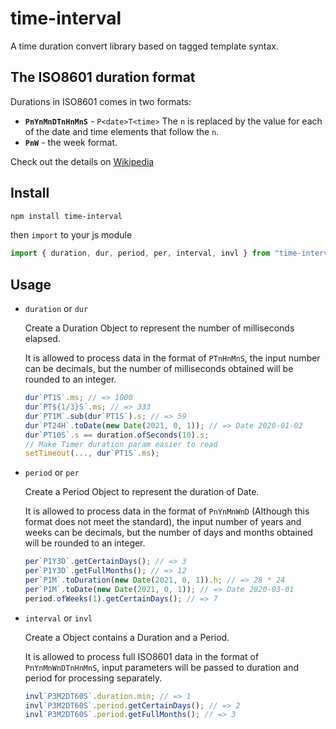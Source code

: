 # time-interval

A time duration convert library based on tagged template syntax.

## The ISO8601 duration format

Durations in ISO8601 comes in two formats:

* **`PnYnMnDTnHnMnS`**  - `P<date>T<time>`
  The `n` is replaced by the value for each of the date and time elements that follow the `n`.
* **`PnW`** - the week format.

Check out the details on [Wikipedia](https://en.wikipedia.org/wiki/ISO_8601#Durations)

## Install

```bash
npm install time-interval
```

then `import` to your js module

```javascript
import { duration, dur, period, per, interval, invl } from "time-interval";
```

## Usage

* `duration` or `dur`

    Create a Duration Object to represent the number of milliseconds elapsed.

    It is allowed to process data in the format of `PTnHnMnS`, the input number can be decimals, but the number of milliseconds obtained will be rounded to an integer.

    ```javascript
    dur`PT1S`.ms; // => 1000
    dur`PT${1/3}S`.ms; // => 333
    dur`PT1M`.sub(dur`PT1S`).s; // => 59
    dur`PT24H`.toDate(new Date(2021, 0, 1)); // => Date 2020-01-02
    dur`PT10S`.s == duration.ofSeconds(10).s;
    // Make Timer duration param easier to read
    setTimeout(..., dur`PT1S`.ms);
    ```

* `period` or `per`

    Create a Period Object to represent the duration of Date.

    It is allowed to process data in the format of `PnYnMnWnD` (Although this format does not meet the standard), the input number of years and weeks can be decimals, but the number of days and months obtained will be rounded to an integer.

    ```javascript
    per`P1Y3D`.getCertainDays(); // => 3
    per`P1Y3D`.getFullMonths(); // => 12
    per`P1M`.toDuration(new Date(2021, 0, 1)).h; // => 28 * 24
    per`P1M`.toDate(new Date(2021, 0, 1)); // => Date 2020-03-01
    period.ofWeeks(1).getCertainDays(); // => 7
    ```

* `interval` or `invl`

    Create a Object contains a Duration and a Period.

    It is allowed to process full ISO8601 data in the format of `PnYnMnWnDTnHnMnS`, input parameters will be passed to duration and period for processing separately.

    ```javascript
    invl`P3M2DT60S`.duration.min; // => 1
    invl`P3M2DT60S`.period.getCertainDays(); // => 2
    invl`P3M2DT60S`.period.getFullMonths(); // => 3
    ```

